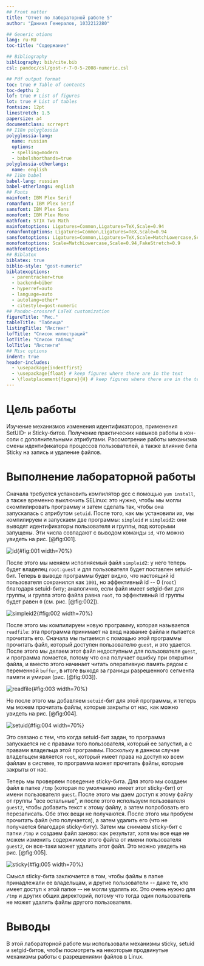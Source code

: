 ```yaml
---
## Front matter
title: "Отчет по лабораторной работе 5"
author: "Даниил Генералов, 1032212280"

## Generic otions
lang: ru-RU
toc-title: "Содержание"

## Bibliography
bibliography: bib/cite.bib
csl: pandoc/csl/gost-r-7-0-5-2008-numeric.csl

## Pdf output format
toc: true # Table of contents
toc-depth: 2
lof: true # List of figures
lot: true # List of tables
fontsize: 12pt
linestretch: 1.5
papersize: a4
documentclass: scrreprt
## I18n polyglossia
polyglossia-lang:
  name: russian
  options:
  - spelling=modern
  - babelshorthands=true
polyglossia-otherlangs:
  name: english
## I18n babel
babel-lang: russian
babel-otherlangs: english
## Fonts
mainfont: IBM Plex Serif
romanfont: IBM Plex Serif
sansfont: IBM Plex Sans
monofont: IBM Plex Mono
mathfont: STIX Two Math
mainfontoptions: Ligatures=Common,Ligatures=TeX,Scale=0.94
romanfontoptions: Ligatures=Common,Ligatures=TeX,Scale=0.94
sansfontoptions: Ligatures=Common,Ligatures=TeX,Scale=MatchLowercase,Scale=0.94
monofontoptions: Scale=MatchLowercase,Scale=0.94,FakeStretch=0.9
mathfontoptions:
## Biblatex
biblatex: true
biblio-style: "gost-numeric"
biblatexoptions:
  - parentracker=true
  - backend=biber
  - hyperref=auto
  - language=auto
  - autolang=other*
  - citestyle=gost-numeric
## Pandoc-crossref LaTeX customization
figureTitle: "Рис."
tableTitle: "Таблица"
listingTitle: "Листинг"
lofTitle: "Список иллюстраций"
lotTitle: "Список таблиц"
lolTitle: "Листинги"
## Misc options
indent: true
header-includes:
  - \usepackage{indentfirst}
  - \usepackage{float} # keep figures where there are in the text
  - \floatplacement{figure}{H} # keep figures where there are in the text
---
```


# Цель работы
Изучение механизмов изменения идентификаторов, применения
SetUID- и Sticky-битов. Получение практических навыков работы в кон-
соли с дополнительными атрибутами. Рассмотрение работы механизма
смены идентификатора процессов пользователей, а также влияние бита
Sticky на запись и удаление файлов.

# Выполнение лабораторной работы

Сначала требуется установить компилятор gcc с помощью `yum install`,
а также временно выключить SELinux:
это нужно, чтобы мы могли скомпилировать программу и затем сделать так, чтобы она запускалась с атрибутом `setuid`.
После того, как мы установили их, мы компилируем и запускаем две программы:
`simpleid` и `simpleid2`:
они выводят идентификаторы пользователя и группы, под которыми запущены.
Эти числа совпадают с выводом команды `id`, что можно увидеть на рис. [@fig:001].

![id](image/Screenshot_0001.png){#fig:001 width=70%}

После этого мы меняем исполняемый файл `simpleid2`:
у него теперь будет владелец `root:guest` и для пользователя будет поставлен setuid-бит.
Теперь в выводе программы будет видно, что настоящий id пользователя сохранился как `1001`,
но эффективный id -- 0 (`root`) благодаря setuid-биту;
аналогично, если файл имеет setgid-бит для группы,
и группа этого файла равна `root`,
то эффективный id группы будет равен `0` (см. рис. [@fig:002]).

![simpleid2](image/Screenshot_0002.png){#fig:002 width=70%}

После этого мы компилируем новую программу, которая называется `readfile`:
эта программа принимает на вход название файла и пытается прочитать его.
Сначала мы пытаемся с помощью этой программы прочитать файл, который доступен пользователю `guest`, и это удается.
После этого мы делаем этот файл недоступным для пользователя `guest`,
и программа ломается, потому что она получает ошибку при открытии файла,
и вместо этого начинает читать оперативную память рядом с переменной `buffer`, в итоге выходя за границы разрешенного сегмента памяти и умирая
(рис. [@fig:003]).

![readfile](image/Screenshot_0003.png){#fig:003 width=70%}

Но после этого мы добавляем `setuid`-бит для этой программы, и теперь мы можем прочитать файлы, которые закрыты от нас,
как можно увидеть на рис. [@fig:004].

![setuid](image/Screenshot_0004.png){#fig:004 width=70%}

Это связано с тем, что когда setuid-бит задан,
то программа запускается не с правами того пользователя, который ее запустил, а с правами владельца этой программы.
Поскольку в данном случае владельцем является `root`, который имеет права на доступ ко всем файлам в системе,
то программа может прочитать файлы, которые закрыты от нас.


Теперь мы проверяем поведение sticky-бита. Для этого мы создаем файл в папке `/tmp` (которая по умолчанию имеет этот sticky-бит) от имени пользователя `guest`.
После этого мы даем доступ к этому файлу от группы "все остальные",
и после этого используем пользователя `guest2`, чтобы добавить текст к этому файлу, а затем попробовать его перезаписать.
Обе этих вещи не получаются.
После этого мы пробуем прочитать файл (что получается), а затем удалить его (что не получается благодаря sticky-биту).
Затем мы снимаем sticky-бит с папки `/tmp` и создаем файл заново:
как результат, хотя мы все еще не можем изменить содержимое этого файла от имени пользователя `guest2`,
он все-таки может удалить этот файл.
Это можно увидеть на рис. [@fig:005].

![sticky](image/Screenshot_0005.png){#fig:005 width=70%}

Смысл sticky-бита заключается в том, чтобы файлы в папке принадлежали ее владельцам,
и другие пользователи -- даже те, кто имеет доступ к этой папке -- не могли удалять их.
Это очень нужно для `/tmp` и других общих директорий,
потому что тогда один пользователь не может удалить файлы другого пользователя.

# Выводы

В этой лабораторной работе мы использовали механизмы sticky, setuid и setgid-битов,
чтобы посмотреть на некоторые продвинутые механизмы работы с разрешениями файлов в Linux.